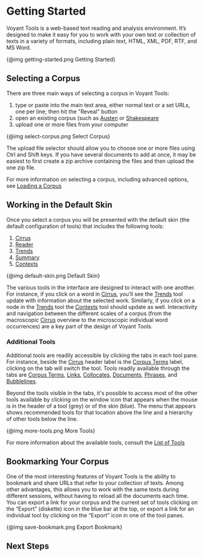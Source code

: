 # Getting Started

Voyant Tools is a web-based text reading and analysis environment. It’s designed to make it easy for you to work with your own text or collection of texts in a variety of formats, including plain text, HTML, XML, PDF, RTF, and MS Word.

{@img getting-started.png Getting Started}

## Selecting a Corpus

There are three main ways of selecting a corpus in Voyant Tools:

1. type or paste into the main text area, either normal text or a set URLs, one per line; then hit the "Reveal" button
1. open an existing corpus (such as [Austen](../?corpus=austen) or [Shakespeare](../?corpus=shakespeare)
1. upload one or more files from your computer

{@img select-corpus.png Select Corpus}

The upload file selector should allow you to choose one or more files using Ctrl and Shift keys. If you have several documents to add at once, it may be easiest to first create a zip archive containing the files and then upload the one zip file.

For more information on selecting a corpus, including advanced options, see [Loading a Corpus](#!/guide/loadingcorpus)

<!--- add link to video -->

## Working in the Default Skin

Once you select a corpus you will be presented with the default skin (the default configuration of tools) that includes the following tools:

1. [Cirrus](#!/guide/cirrus)
1. [Reader](#!/guide/reader)
1. [Trends](#!/guide/trends)
1. [Summary](#!/guide/summary)
1. [Contexts](#!/guide/contexts)

{@img default-skin.png Default Skin}

The various tools in the interface are designed to interact with one another. For instance, if you click on a word in [Cirrus](#!/guide/cirrus), you’ll see the [Trends](#!/guide/trends) tool update with information about the selected work. Similarly, if you click on a node in the [Trends](#!/guide/trends) tool the [Contexts](#!/guide/contexts) tool should update as well. Interactivity and navigation between the different scales of a corpus (from the macroscopic [Cirrus](#!/guide/cirrus) overview to the microscopic individual word occurrences) are a key part of the design of Voyant Tools.

### Additional Tools

Additional tools are readily accessible by clicking the tabs in each tool pane. For instance, beside the [Cirrus](#!/guide/cirrus) header label is the [Corpus Terms](#!/guide/corpusterms) label, clicking on the tab will switch the tool. Tools readily available through the tabs are [Corpus Terms](#!/guide/corpusterms), [Links](#!/guide/collocatesgraph), [Collocates](#!/guide/corpuscollocates), [Documents](#!/guide/documents), [Phrases](#!/guide/phrases), and [Bubblelines](#!/guide/bubblelines).

Beyond the tools visible in the tabs, it's possible to access most of the other tools available by clicking on the window icon that appears when the mouse is in the header of a tool (grey) or of the skin (blue). The menu that appears shows recommended tools for that location above the line and a hierarchy of other tools below the line.

{@img more-tools.png More Tools}

For more information about the available tools, consult the [List of Tools](#!/guide/toolslist)

## Bookmarking Your Corpus

One of the most interesting features of Voyant Tools is the ability to bookmark and share URLs that refer to your collection of texts. Among other advantages, this allows you to work with the same texts during different sessions, without having to reload all the documents each time. You can export a link for your corpus and the current set of tools clicking on the “Export” (diskette) icon in the blue bar at the top, or export a link for an individual tool by clicking on the “Export” icon in one of the tool panes.

{@img save-bookmark.png Export Bookmark}

## Next Steps
